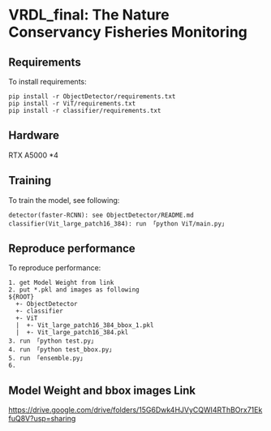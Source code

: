# VRDL_final: The Nature Conservancy Fisheries Monitoring

## Requirements

To install requirements:

```setup
pip install -r ObjectDetector/requirements.txt
pip install -r ViT/requirements.txt
pip install -r classifier/requirements.txt
```

## Hardware

RTX A5000 *4

## Training

To train the model, see following:

```
detector(faster-RCNN): see ObjectDetector/README.md
classifier(Vit_large_patch16_384): run 「python ViT/main.py」
```

## Reproduce performance
To reproduce performance:

```
1. get Model Weight from link
2. put *.pkl and images as following
${ROOT}
  +- ObjectDetector
  +- classifier
  +- ViT
  |  +- Vit_large_patch16_384_bbox_1.pkl
  |  +- Vit_large_patch16_384.pkl
3. run 「python test.py」
4. run 「python test_bbox.py」
5. run 「ensemble.py」
6. 
```
## Model Weight and bbox images Link
https://drive.google.com/drive/folders/15G6Dwk4HJVyCQWI4RThBOrx71EkfuQ8V?usp=sharing
